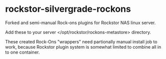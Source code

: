 # rockstor-silvergrade-rockons
Forked and semi-manual Rock-ons plugins for Rockstor NAS linux server.

Add these to your server </opt/rockstor/rockons-metastore> directory.

These created Rock-Ons "wrappers" need partionally manual install job to work,
because Rockstor plugin system is somewhat limited to combine all in to one container.
